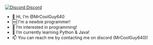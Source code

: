 [![Discord](https://cdn2.steamgriddb.com/icon/95c9d994f8d75d4d60f8bb8f25902339/32/256x256.pn) Discord](https://discord.com/users/700560289766047847)


- 👋 Hi, I’m @MrCoolGuy640
- 🆕 I'm a newbie programmer!
- 👀 I’m interested in programming!
- 🌱 I’m currently learning Python & Java!
- 📫 You can reach me by contacting me on discord (MrCoolGuy640)!

<!---
MrCoolGuy640/MrCoolGuy640 is a ✨ special ✨ repository because its `README.md` (this file) appears on your GitHub profile.
You can click the Preview link to take a look at your changes.
--->
